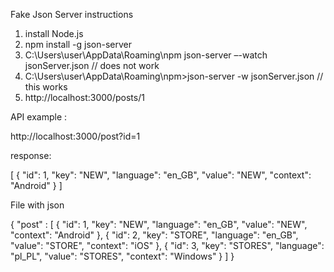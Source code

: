 Fake Json Server instructions

1. install Node.js
2. npm install -g json-server
3. C:\Users\user\AppData\Roaming\npm json-server –-watch jsonServer.json // does not work
4. C:\Users\user\AppData\Roaming\npm>json-server -w jsonServer.json // this works
5. http://localhost:3000/posts/1


API example :

http://localhost:3000/post?id=1

response:

[
  {
    "id": 1,
    "key": "NEW",
    "language": "en_GB",
    "value": "NEW",
    "context": "Android"
  }
]

File with json 

{
 "post" : [
    {
      "id": 1,
      "key": "NEW",
      "language": "en_GB",
      "value": "NEW",
      "context": "Android"
    },
    {
      "id": 2,
      "key": "STORE",
      "language": "en_GB",
      "value": "STORE",
      "context": "iOS"
    },
    {
      "id": 3,
      "key": "STORES",
      "language": "pl_PL",
      "value": "STORES",
      "context": "Windows"
    }
  ]
}
